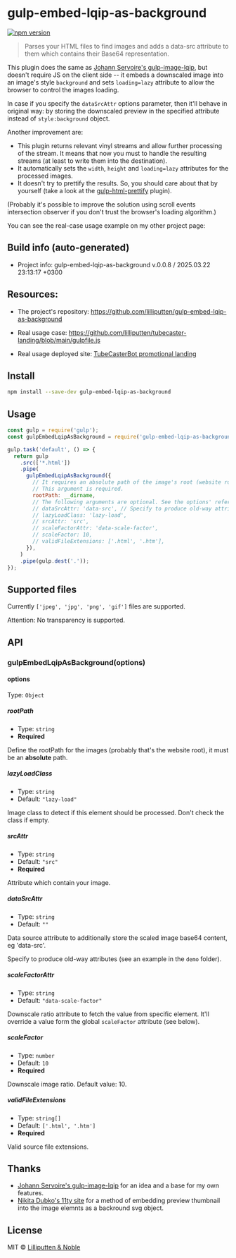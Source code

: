 <!--
 @since 2025.03.22, 06:17
 @changed 2025.03.22, 08:50
-->

# gulp-embed-lqip-as-background

[![npm version](https://img.shields.io/npm/v/gulp-embed-lqip-as-background.svg)](https://www.npmjs.com/package/gulp-embed-lqip-as-background)

> Parses your HTML files to find images and adds a data-src attribute to them which contains their Base64 representation.

This plugin does the same as [Johann Servoire's gulp-image-lqip](https://github.com/Johann-S/gulp-image-lqip), but doesn't require JS on the client side -- it embeds a downscaled image into an image's style `background` and sets `loading=lazy` attribute to allow the browser to control the images loading.

In case if you specify the `dataSrcAttr` options parameter, then it'll behave in original way: by storing the downscaled preview in the specified attribute instead of `style:background` object.

Another improvement are:

- This plugin returns relevant vinyl streams and allow further processing of the stream. It means that now you must to handle the resulting streams (at least to write them into the destination).
- It automatically sets the `width`, `height` and `loading=lazy` attributes for the processed images.
- It doesn't try to prettify the results. So, you should care about that by yourself (take a look at the [gulp-html-prettify](https://www.npmjs.com/package/gulp-html-prettify) plugin).

(Probably it's possible to improve the solution using scroll events intersection observer if you don't trust the browser's loading algorithm.)

You can see the real-case usage example on my other project page:

## Build info (auto-generated)

- Project info: gulp-embed-lqip-as-background v.0.0.8 / 2025.03.22 23:13:17 +0300

## Resources:

- The project's repository: https://github.com/lilliputten/gulp-embed-lqip-as-background

- Real usage case: https://github.com/lilliputten/tubecaster-landing/blob/main/gulpfile.js

- Real usage deployed site: [TubeCasterBot promotional landing](https://tubecaster.lilliputten.com/)

## Install

```bash
npm install --save-dev gulp-embed-lqip-as-background
```

## Usage

```javascript
const gulp = require('gulp');
const gulpEmbedLqipAsBackground = require('gulp-embed-lqip-as-background');

gulp.task('default', () => {
  return gulp
    .src(['*.html'])
    .pipe(
      gulpEmbedLqipAsBackground({
        // It requires an absolute path of the image's root (website root in your project).
        // This argument is required.
        rootPath: __dirname,
        // The following arguments are optional. See the options' reference below.
        // dataSrcAttr: 'data-src', // Specify to produce old-way attributes (see an example in the `demo` folder).
        // lazyLoadClass: 'lazy-load',
        // srcAttr: 'src',
        // scaleFactorAttr: 'data-scale-factor',
        // scaleFactor: 10,
        // validFileExtensions: ['.html', '.htm'],
      }),
    )
    .pipe(gulp.dest('.'));
});
```

## Supported files

Currently `['jpeg', 'jpg', 'png', 'gif']` files are supported.

Attention: No transparency is supported.

## API

### gulpEmbedLqipAsBackground(options)

#### options

Type: `Object`

##### rootPath

- Type: `string`
- **Required**

Define the rootPath for the images (probably that's the website root), it must be an **absolute** path.

##### lazyLoadClass

- Type: `string`
- Default: `"lazy-load"`

Image class to detect if this element should be processed. Don't check the class if empty.

##### srcAttr

- Type: `string`
- Default: `"src"`
- **Required**

Attribute which contain your image.

##### dataSrcAttr

- Type: `string`
- Default: `""`

Data source attribute to additionally store the scaled image base64 content, eg 'data-src'.

Specify to produce old-way attributes (see an example in the `demo` folder).

##### scaleFactorAttr

- Type: `string`
- Default: `"data-scale-factor"`

Downscale ratio attribute to fetch the value from specific element. It'll override a value form the global `scaleFactor` attribute (see below).

##### scaleFactor

- Type: `number`
- Default: `10`
- **Required**

Downscale image ratio. Default value: 10.

##### validFileExtensions

- Type: `string[]`
- Default: `['.html', '.htm']`
- **Required**

Valid source file extensions.

## Thanks

- [Johann Servoire's gulp-image-lqip](https://github.com/Johann-S/gulp-image-lqip) for an idea and a base for my own features.
- [Nikita Dubko's 11ty site](https://github.com/MeFoDy/mefody.dev) for a method of embedding preview thumbnail into the image elemnts as a backround svg object.

## License

MIT © [Lilliputten & Noble](https://lilliputten.com/)
